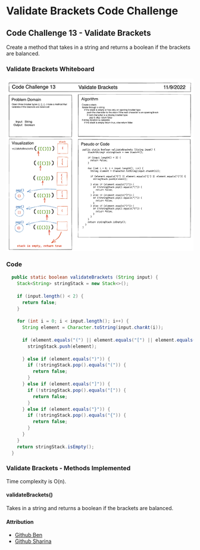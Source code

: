 # Validate Brackets Code Challenge

## Code Challenge 13 - Validate Brackets

Create a method that takes in a string and returns a boolean if the brackets are balanced.

### Validate Brackets Whiteboard

![Validate Brackets Whiteboard](/java/datastructures/lib/src/main/java/assets/img/CodeChallenge13Whiteboard.png)

### Code

```java
  public static boolean validateBrackets (String input) {
    Stack<String> stringStack = new Stack<>();

    if (input.length() < 2) {
      return false;
    }

    for (int i = 0; i < input.length(); i++) {
      String element = Character.toString(input.charAt(i));

      if (element.equals("(") || element.equals("[") || element.equals("{")) {
        stringStack.push(element);

      } else if (element.equals(")")) {
        if (!stringStack.pop().equals("(")) {
          return false;
        }
      } else if (element.equals("]")) {
        if (!stringStack.pop().equals("[")) {
          return false;
        }
      } else if (element.equals("}")) {
        if (!stringStack.pop().equals("{")) {
          return false;
        }
      }
    }
    return stringStack.isEmpty();
  }
```

### Validate Brackets - Methods Implemented

Time complexity is O(n).

#### validateBrackets()

Takes in a string and returns a boolean if the brackets are balanced.

#### Attribution

- [Github Ben](https://github.com/akkanben)
- [Github Sharina](https://github.com/SharinaS)
